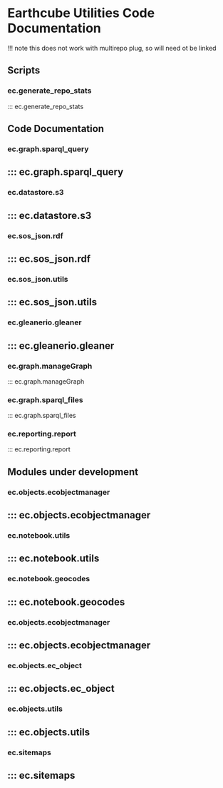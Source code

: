 # Earthcube Utilities Code Documentation

!!! note
this does not work with multirepo plug, so will need ot be linked 

## Scripts
###  ec.generate_repo_stats
::: ec.generate_repo_stats

## Code Documentation

### ec.graph.sparql_query
::: ec.graph.sparql_query
---
### ec.datastore.s3
::: ec.datastore.s3
---
### ec.sos_json.rdf
::: ec.sos_json.rdf
---
### ec.sos_json.utils
::: ec.sos_json.utils
---
### ec.gleanerio.gleaner
::: ec.gleanerio.gleaner
---
### ec.graph.manageGraph
::: ec.graph.manageGraph

### ec.graph.sparql_files
::: ec.graph.sparql_files

### ec.reporting.report
::: ec.reporting.report

## Modules under development

### ec.objects.ecobjectmanager
::: ec.objects.ecobjectmanager
---
### ec.notebook.utils
::: ec.notebook.utils
---
### ec.notebook.geocodes
::: ec.notebook.geocodes
---

### ec.objects.ecobjectmanager
::: ec.objects.ecobjectmanager
---
### ec.objects.ec_object
::: ec.objects.ec_object
---
### ec.objects.utils
::: ec.objects.utils
---

### ec.sitemaps
::: ec.sitemaps
---